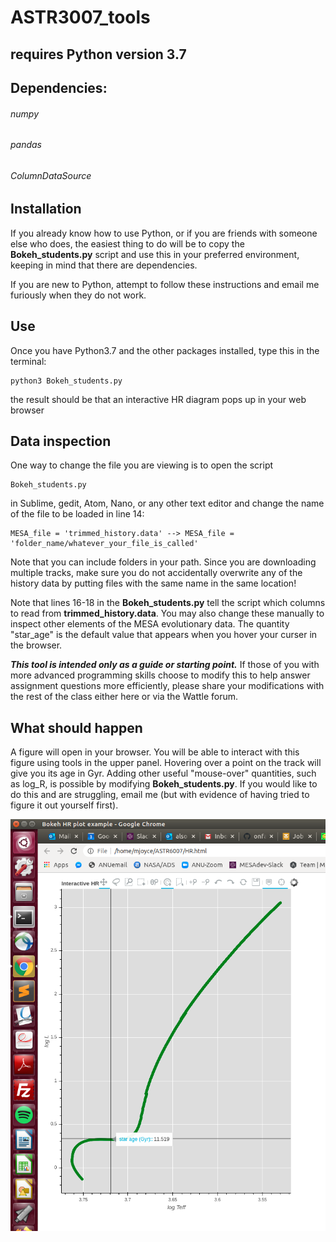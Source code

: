 # ASTR3007_tools 

## requires Python version 3.7

## Dependencies:
###### numpy
###### pandas
###### ColumnDataSource 

## Installation
If you already know how to use Python, or if you are friends with someone else who does, the easiest thing to do will be to copy the **Bokeh_students.py** script and use this in your preferred environment, keeping in mind that there are dependencies.

If you are new to Python, attempt to follow these instructions and email me furiously when they do not work.

## Use
Once you have Python3.7 and the other packages installed, type this in the terminal:

	python3 Bokeh_students.py

the result should be that an interactive HR diagram pops up in your web browser

## Data inspection
One way to change the file you are viewing is to open the script

	Bokeh_students.py

in Sublime, gedit, Atom, Nano, or any other text editor and change the name of the file to be loaded in line 14:

	MESA_file = 'trimmed_history.data' --> MESA_file = 'folder_name/whatever_your_file_is_called'

Note that you can include folders in your path. Since you are downloading multiple tracks, make sure you do not accidentally overwrite any of the history data by putting files with the same name in the same location!

Note that lines 16-18 in the **Bokeh_students.py** tell the script which columns to read from **trimmed_history.data**. You may also change these manually to inspect other elements of the MESA evolutionary data. The quantity "star_age" is the default value that appears when you hover your curser in the browser. 

***This tool is intended only as a guide or starting point.*** If those of you with more advanced programming skills choose to modify this to help answer assignment questions more efficiently, please share your modifications with the rest of the class either here or via the Wattle forum.

## What should happen
A figure will open in your browser. You will be able to interact with this figure using tools in the upper panel. Hovering over a point on the track will give you its age in Gyr. Adding other useful "mouse-over" quantities, such as log_R, is possible by modifying **Bokeh_students.py**. If you would like to do this and are struggling, email me (but with evidence of having tried to figure it out yourself first).

![](demo.png) 